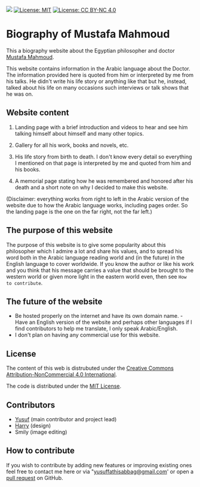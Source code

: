![](https://img.shields.io/badge/release%20version-1.1-cyan) [![License: MIT](https://img.shields.io/badge/License-MIT-yellow.svg)](https://opensource.org/licenses/MIT) [![License: CC BY-NC 4.0](https://img.shields.io/badge/License-CC%20BY--NC%204.0-lightgrey.svg)](https://creativecommons.org/licenses/by-nc/4.0/)


# Biography of Mustafa Mahmoud

This a biography website about the Egyptian philosopher and doctor [Mustafa Mahmoud](https://en.wikipedia.org/wiki/Mustafa_Mahmoud).

This website contains information in the Arabic language about the Doctor. The information provided here is quoted from him or interpreted by me from his talks. He didn't write his life story or anything like that but he, instead, talked about his life on many occasions such interviews or talk shows that he was on.

## Website content

1. Landing page with a brief introduction and videos to hear and see him talking himself about himself and many other topics.

1. Gallery for all his work, books and novels, etc.

1. His life story from birth to death. I don't know every detail so everything I mentioned on that page is interpreted by me and quoted from him and his books.

1. A memorial page stating how he was remembered and honored after his death and a short note on why I decided to make this website.

(Disclaimer: everything works from right to left in the Arabic version of the website due to how the Arabic language works, including pages order. So the landing page is the one on the far right, not the far left.)

## The purpose of this website

The purpose of this website is to give some popularity about this philosopher which I admire a lot and share his values, and to spread his word both in the Arabic language reading world and (in the future) in the English language to cover worldwide. If you know the author or like his work and you think that his message carries a value that should be brought to the western world or given more light in the eastern world even, then see `How to contribute`.

## The future of the website
- Be hosted properly on the internet and have its own domain name.
-Have an English version of the website and perhaps other languages if I find contributors to help me translate, I only speak Arabic/English.
- I don't plan on having any commercial use for this website.

## License

The content of this web is distrubuted under the [Creative Commons Attribution-NonCommercial 4.0 International](http://creativecommons.org/licenses/by-nc/4.0/).

The code is distributed under the [MIT License](https://opensource.org/licenses/MIT).

## Contributors

- [Yusuf](https://github.com/Yuniac) (main contributor and project lead)
- [Harry](https://github.com/Haariz) (design)
- Smily (image editing) 

## How to contribute

If you wish to contribute by adding new features or improving existing ones feel free to contact me here or via "yusuffathisabbag@gmail.com' or open a [pull request](https://github.com/Yuniac) on GitHub.
